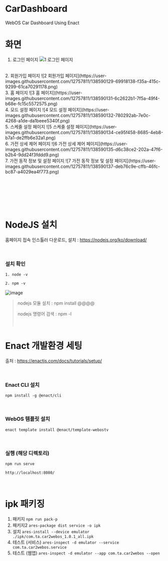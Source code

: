 # CarDashboard
WebOS Car Dashboard Using Enact 

# 화면
1. 로그인 페이지
![1  로그인 페이지](https://user-images.githubusercontent.com/12757811/138590098-7c1a8cf1-c772-4f98-b080-cc65de02d8f8.png)
<br>
2. 회원가입 페이지
![2  회원가입 페이지](https://user-images.githubusercontent.com/12757811/138590129-69918138-f35a-415c-9299-61ca70291178.png)
<br>
3. 홈 페이지
![3  홈 페이지](https://user-images.githubusercontent.com/12757811/138590131-6c2622b1-7f5a-49f4-b68e-fc15c5572575.png)
<br>
4. 모드 설정 페이지
![4  모드 설정 페이지](https://user-images.githubusercontent.com/12757811/138590132-780292ab-7e0c-4268-a1de-da1beee5340f.png)
<br>
5. 스케줄 설정 페이지
![5  스케줄 설정 페이지](https://user-images.githubusercontent.com/12757811/138590134-ce95f458-8685-4eb8-b7a1-de2ffb6e32a1.png)
<br>
6. 가전 상세 제어 페이지
![6  가전 상세 제어 페이지](https://user-images.githubusercontent.com/12757811/138590135-d6c38ce2-202a-47f6-b2b4-9dd24f3fddd9.png)
<br>
7. 가전 동작 정보 및 설정 페이지
![7  가전 동작 정보 및 설정 페이지](https://user-images.githubusercontent.com/12757811/138590137-deb76c9e-cffb-46fc-bc87-a4029ea4f773.png)

<br><br><br><br><br>

# NodeJS 설치
홈페이지 접속 인스톨러 다운로드, 설치 : https://nodejs.org/ko/download/

<br>

### 설치 확인

    1. node -v
    
    2. npm -v

![image](https://user-images.githubusercontent.com/12757811/127740877-4801360a-8c0b-4002-956e-d65a4b55afa1.png)

> nodejs 모듈 설치 : npm install @@@@
>
> nodejs 명령어 검색 : npm -l
>
> <br>

# Enact 개발환경 세팅

출처 : https://enactjs.com/docs/tutorials/setup/

<br>

### Enact CLI 설치

    npm install -g @enact/cli

<br>

### WebOS 템플릿 설치

    enact template install @enact/template-webostv

<br>

### 실행 (해당 디렉토리)

    npm run serve
    
    http://localhost:8080/

<br>

# ipk 패키징

1. 패키지
    `npm run pack-p`
2. 패키지2
    `ares-package dist service -o ipk`
3. 설치
    `ares-install --device emulator ./ipk/com.ta.car2webos_1.0.1_all.ipk`
4. 테스트 (서비스)
    `ares-inspect -d emulator --service com.ta.car2webos.service`
5. 테스트 (웹앱)
    `ares-inspect -d emulator --app com.ta.car2webos --open`



